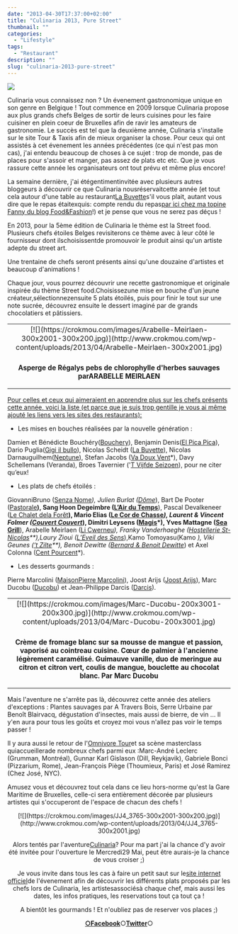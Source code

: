 ```yaml
---
date: "2013-04-30T17:37:00+02:00"
title: "Culinaria 2013, Pure Street"
thumbnail: ""
categories:
  - "Lifestyle"
tags:
  - "Restaurant"
description: ""
slug: "culinaria-2013-pure-street"
---
```


[![](https://crokmou.com/images/Culinaria_pure_street1.jpg)](http://www.crokmou.com/wp-content/uploads/2013/04/Culinaria_pure_street1.jpg)

Culinaria vous connaissez non ? Un évenement gastronomique unique en son genre en Belgique ! Tout commence en 2009 lorsque Culinaria propose aux plus grands chefs Belges de sortir de leurs cuisines pour les faire cuisiner en plein coeur de Bruxelles afin de ravir les amateurs de gastronomie. Le succès est tel que la deuxième année, Culinaria s'installe sur le site Tour & Taxis afin de mieux organiser la chose. Pour ceux qui ont assistés à cet évenement les années précédentes (ce qui n'est pas mon cas), j'ai entendu beaucoup de choses à ce sujet : trop de monde, pas de places pour s'assoir et manger, pas assez de plats etc etc. Que je vous rassure cette année les organisateurs ont tout prévu et même plus encore!

La semaine dernière, j'ai étégentimentinvitée avec plusieurs autres bloggeurs à découvrir ce que Culinaria nousréservaitcette année (et tout cela autour d'une table au restaurant[La Buvette](http://www.la-buvette.be/)s'il vous plait, autant vous dire que le repas étaitexquis: compte rendu du repas[par ici chez ma topine Fanny du blog Food&Fashion](http://www.foodandfashion.eu/article-bruxelles-saint-gilles-un-diner-a-la-buvette-chaussee-d-alsemberg-117257373.html)!) et je pense que vous ne serez pas déçus !

En 2013, pour la 5ème édition de Culinaria le thème est la Street food. Plusieurs chefs étoiles Belges revisiterons ce thème avec à leur côté le fournisseur dont ilschoisissentde promouvoir le produit ainsi qu'un artiste adepte du street art.

Une trentaine de chefs seront présents ainsi qu'une douzaine d'artistes et beaucoup d'animations !

Chaque jour, vous pourrez découvrir une recette gastronomique et originale inspirée du thème Street food.Choisissezune mise en bouche d'un jeune créateur,sélectionnezensuite 5 plats étoilés, puis pour finir le tout sur une note sucrée, découvrez ensuite le dessert imaginé par de grands chocolatiers et pâtissiers.

<table align="center" cellpadding="0" cellspacing="0" style="margin-left: auto; margin-right: auto; text-align: center;">

<tbody>

<tr>

<td>[![](https://crokmou.com/images/Arabelle-Meirlaen-300x2001-300x200.jpg)](http://www.crokmou.com/wp-content/uploads/2013/04/Arabelle-Meirlaen-300x2001.jpg)</td>

</tr>

<tr>

<td style="font-size: 13px;">

### Asperge de Régalys pebs de chlorophylle d'herbes sauvages parARABELLE MEIRLAEN

</td>

</tr>

</tbody>

</table>

<u style="text-align: justify;">Pour celles et ceux qui aimeraient en apprendre plus sur les chefs présents cette année, voici la liste (et parce que je suis trop gentille je vous ai même ajouté les liens vers les sites des restaurants):</u>

- Les mises en bouches réalisées par la nouvelle génération :

Damien et Bénédicte Bouchéry([Bouchery](http://www.bouchery-restaurant.be/index_temp2.php)), Benjamin Denis([El Pica Pica](http://www.elpicapica.be/fr/accueil/)), Dario Puglia([Gigi il bullo](https://www.facebook.com/pages/Gigi-IL-BULLO/281109311917385?sk=wall)), Nicolas Scheidt ([La Buvette](http://www.la-buvette.be/)), Nicolas Darnauguilhem([Neptune](http://www.neptuneresto.com/)), Stefan Jacobs ([Va Doux Vent](http://www.vadouxvent.be/)*), Davy Schellemans (Veranda), Broes Tavernier ('[T Vijfde Seizoen](http://www.tvijfdeseizoen.com/)), pour ne citer qu’eux!

- Les plats de chefs étoilés :

GiovanniBruno ([Senza Nome](http://www.senzanome.be/)*), Julien Burlat ([Dôme](http://www.domeweb.be/)*), Bart De Pooter ([Pastorale](http://www.depastorale.be/)**), Sang Hoon Degeimbre ([L’Air du Temps](http://www.airdutemps.be/)**), Pascal Devalkeneer ([Le Chalet dela Forêt](http://www.lechaletdelaforet.be/)**), Mario Elias ([Le Cor de Chasse](http://www.lecordechasse.be/)*), Laurent & Vincent Folmer ([Couvert Couvert](http://www.couvertcouvert.be/)*), Dimitri Leysens ([Magis](http://www.restaurantmagis.be/)*), Yves Mattagne ([Sea Grill](http://www.seagrill.be/)**), Arabelle Meirlaen ([Li Cwerneu](http://www.licwerneu.be/)*), Franky Vanderhaeghe ([Hostellerie St-Nicolas](http://www.hostellerie-stnicolas.com/)**),Laury Zioui ([L’Eveil des Sens](http://www.leveildessens.be/)*),Kamo Tomoyasu(Kamo *), Viki Geunes ([‘t Zilte](http://www.tzilte.be/)**), Benoit Dewitte ([Bernard & Benoit Dewitte](http://www.benoitdewitte.be/)*) et Axel Colonna ([Cent Pourcent](http://www.centpourcent.be/)*).

- Les desserts gourmands :

Pierre Marcolini ([MaisonPierre Marcolini](http://www.marcolini.be/)), Joost Arijs ([Joost Arijs](http://www.joostarijs.be/)), Marc Ducobu ([Ducobu](http://www.ducobu.be/)) et Jean-Philippe Darcis ([Darcis](http://darcis.com/)).

<table align="center" cellpadding="0" cellspacing="0" style="margin-left: auto; margin-right: auto; text-align: center;">

<tbody>

<tr>

<td>[![](https://crokmou.com/images/Marc-Ducobu-200x3001-200x300.jpg)](http://www.crokmou.com/wp-content/uploads/2013/04/Marc-Ducobu-200x3001.jpg)</td>

</tr>

<tr>

<td style="font-size: 13px;">

### Crème de fromage blanc sur sa mousse de mangue et passion, vaporisé au cointreau cuisine. Cœur de palmier à l'ancienne légèrement caramélisé. Guimauve vanille, duo de meringue au citron et citron vert, coulis de mangue, bouclette au chocolat blanc. Par Marc Ducobu

</td>

</tr>

</tbody>

</table>

Mais l'aventure ne s'arrête pas là, découvrez cette année des ateliers d'exceptions : Plantes sauvages par A Travers Bois, Serre Urbaine par Benoît Blairvacq, dégustation d'insectes, mais aussi de bierre, de vin ... Il y'en aura pour tous les goûts et croyez moi vous n'allez pas voir le temps passer !

Il y aura aussi le retour de l'[Omnivore Tour](http://www.omnivore.com/)et sa scène masterclass quiaccueillerade nombreux chefs parmi eux :Marc-André Leclerc (Grumman, Montréal), Gunnar Karl Gislason (Dill, Reykjavik), Gabriele Bonci (Pizzarium, Rome), Jean-François Piège (Thoumieux, Paris) et José Ramirez (Chez José, NYC).

Amusez vous et découvrez tout cela dans ce lieu hors-norme qu'est la Gare Maritime de Bruxelles, celle-ci sera entièrement décorée par plusieurs artistes qui s'occuperont de l'espace de chacun des chefs !

<div style="clear: both; text-align: center;">[![](https://crokmou.com/images/JJ4_3765-300x2001-300x200.jpg)](http://www.crokmou.com/wp-content/uploads/2013/04/JJ4_3765-300x2001.jpg)

Alors tentés par l'aventure[Culinaria](http://www.culinariasquare.com/)? Pour ma part j'ai la chance d'y avoir été invitée pour l'ouverture le Mercredi29 Mai, peut être aurais-je la chance de vous croiser ;)

Je vous invite dans tous les cas à faire un petit saut sur le[site internet officiel](http://www.culinariasquare.com/)de l'évenement afin de découvrir les différents plats proposés par les chefs lors de Culinaria, les artistesassociésà chaque chef, mais aussi les dates, les infos pratiques, les reservations tout ça tout ça !  

A bientôt les gourmands ! Et n'oubliez pas de reserver vos places ;)  

[**○<span style="font-size: xx-small; margin: 0px; outline: 0px; padding: 0px;"><span style="font-family: Arial, Helvetica, sans-serif; margin: 0px; outline: 0px; padding: 0px;"></span></span>Facebook**](https://www.facebook.com/pages/CroKMou/148093255259077)○[**Twitter**](https://twitter.com/Crokmou)○

</div>